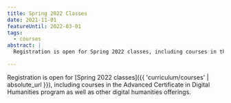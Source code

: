 ```yaml
---
title: Spring 2022 Classes
date: 2021-11-01
featureUntil: 2022-03-01
tags:
  - courses
abstract: |
  Registration is open for Spring 2022 classes, including courses in the Advanced Certificate in Digital Humanities program as well as other digital humanities offerings.

---
```


Registration is open for [Spring 2022 classes]({{ 'curriculum/courses' | absolute_url }}), including courses in the Advanced Certificate in Digital Humanities program as well as other digital humanities offerings.
